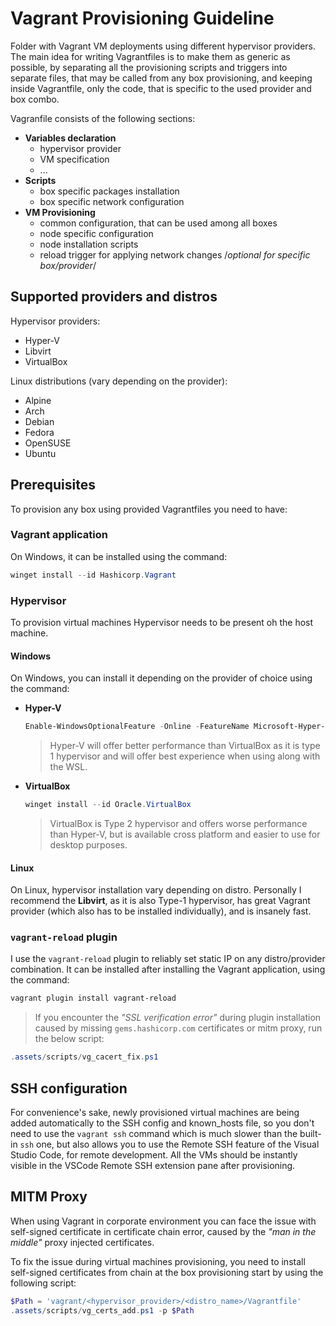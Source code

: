 # Vagrant Provisioning Guideline

Folder with Vagrant VM deployments using different hypervisor providers.
The main idea for writing Vagrantfiles is to make them as generic as possible, by separating all the provisioning scripts and triggers into separate files, that may be called from any box provisioning, and keeping inside Vagrantfile, only the code, that is specific to the used provider and box combo.

Vagranfile consists of the following sections:

- **Variables declaration**
  - hypervisor provider
  - VM specification
  - ...
- **Scripts**
  - box specific packages installation
  - box specific network configuration
- **VM Provisioning**
  - common configuration, that can be used among all boxes
  - node specific configuration
  - node installation scripts
  - reload trigger for applying network changes /*optional for specific box/provider*/

## Supported providers and distros

Hypervisor providers:

- Hyper-V
- Libvirt
- VirtualBox

Linux distributions (vary depending on the provider):

- Alpine
- Arch
- Debian
- Fedora
- OpenSUSE
- Ubuntu

## Prerequisites

To provision any box using provided Vagrantfiles you need to have:

### Vagrant application

On Windows, it can be installed using the command:  

``` powershell
winget install --id Hashicorp.Vagrant
```

### Hypervisor

To provision virtual machines Hypervisor needs to be present oh the host machine.

#### Windows  
  
On Windows, you can install it depending on the provider of choice using the command:

- **Hyper-V**

  ``` powershell
  Enable-WindowsOptionalFeature -Online -FeatureName Microsoft-Hyper-V -All
  ```

  > Hyper-V will offer better performance than VirtualBox as it is type 1 hypervisor and will offer best experience when using along with  the WSL.

- **VirtualBox**

  ``` powershell
  winget install --id Oracle.VirtualBox
  ```

  > VirtualBox is Type 2 hypervisor and offers worse performance than Hyper-V, but is available cross platform and easier to use for desktop purposes.

#### Linux  

On Linux, hypervisor installation vary depending on distro. Personally I recommend the **Libvirt**, as it is also Type-1 hypervisor, has great Vagrant provider (which also has to be installed individually), and is insanely fast.

### `vagrant-reload` plugin

I use the `vagrant-reload` plugin to reliably set static IP on any distro/provider combination.
It can be installed after installing the Vagrant application, using the command:  

``` sh
vagrant plugin install vagrant-reload
```

> If you encounter the *"SSL verification error"* during plugin installation caused by missing `gems.hashicorp.com` certificates or mitm proxy, run the below script:

``` powershell
.assets/scripts/vg_cacert_fix.ps1
```

## SSH configuration

For convenience's sake, newly provisioned virtual machines are being added automatically to the SSH config and known_hosts file, so you don't need to use the `vagrant ssh` command which is much slower than the built-in `ssh` one, but also allows you to use the Remote SSH feature of the Visual Studio Code, for remote development. All the VMs should be instantly visible in the VSCode Remote SSH extension pane after provisioning.

## MITM Proxy

When using Vagrant in corporate environment you can face the issue with self-signed certificate in certificate chain error,
caused by the *"man in the middle"* proxy injected certificates.

To fix the issue during virtual machines provisioning, you need to install self-signed certificates from chain at the box provisioning start by using the following script:

```powershell
$Path = 'vagrant/<hypervisor_provider>/<distro_name>/Vagrantfile'
.assets/scripts/vg_certs_add.ps1 -p $Path
```
